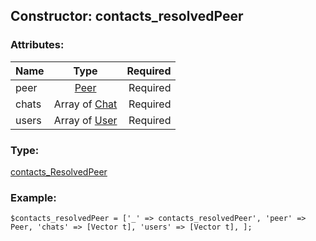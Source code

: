 ## Constructor: contacts\_resolvedPeer  

### Attributes:

| Name     |    Type       | Required |
|----------|:-------------:|---------:|
|peer|[Peer](../types/Peer.md) | Required|
|chats|Array of [Chat](../types/Chat.md) | Required|
|users|Array of [User](../types/User.md) | Required|
### Type: 

[contacts\_ResolvedPeer](../types/contacts_ResolvedPeer.md)
### Example:

```
$contacts_resolvedPeer = ['_' => contacts_resolvedPeer', 'peer' => Peer, 'chats' => [Vector t], 'users' => [Vector t], ];
```